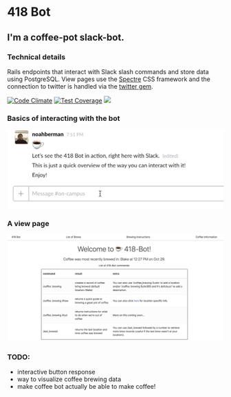 # 418 Bot

## I'm a coffee-pot slack-bot. 

### Technical details

Rails endpoints that interact with Slack slash commands and store data using PostgreSQL.
View pages use the [Spectre](https://picturepan2.github.io/spectre/) CSS framework and the connection to twitter is handled via the [twitter gem](https://github.com/sferik/twitter).

[![Code Climate](https://codeclimate.com/github/bermannoah/418-bot/badges/gpa.svg)](https://codeclimate.com/github/bermannoah/418-bot) [![Test Coverage](https://codeclimate.com/github/bermannoah/418-bot/badges/coverage.svg)](https://codeclimate.com/github/bermannoah/418-bot/coverage) <a href="https://codeclimate.com/github/bermannoah/418-bot"><img src="https://codeclimate.com/github/bermannoah/418-bot/badges/issue_count.svg" /></a>

### Basics of interacting with the bot
![gif of interaction](https://github.com/bermannoah/418-bot/blob/master/basics.gif)

### A view page
![view of this iteration of the site](https://github.com/bermannoah/418-bot/blob/master/main_view.jpg)

### TODO: 
 - interactive button response
 - way to visualize coffee brewing data
 - make coffee bot actually be able to make coffee!
